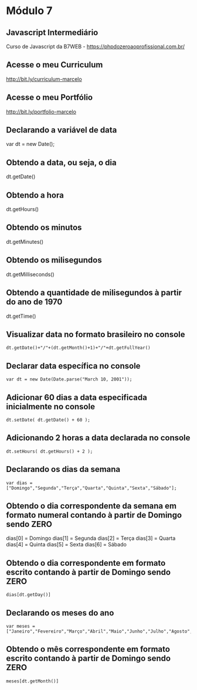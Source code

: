 # Módulo 7

## Javascript Intermediário

Curso de Javascript da B7WEB - https://phpdozeroaoprofissional.com.br/

## Acesse o meu Curriculum

http://bit.ly/curriculum-marcelo

## Acesse o meu Portfólio

http://bit.ly/portfolio-marcelo

## Declarando a variável de data

var dt = new Date();

## Obtendo a data, ou seja, o dia

dt.getDate()

## Obtendo a hora

dt.getHours()

## Obtendo os minutos

dt.getMinutes()

## Obtendo os milisegundos

dt.getMilliseconds()

## Obtendo a quantidade de milisegundos à partir do ano de 1970

dt.getTime()

## Visualizar data no formato brasileiro no console

    dt.getDate()+"/"+(dt.getMonth()+1)+"/"+dt.getFullYear()

## Declarar data específica no console

    var dt = new Date(Date.parse("March 10, 2001"));

## Adicionar 60 dias a data especificada inicialmente no console

    dt.setDate( dt.getDate() + 60 );

## Adicionando 2 horas a data declarada no console

    dt.setHours( dt.getHours() + 2 );

## Declarando os dias da semana

    var dias = ["Domingo","Segunda","Terça","Quarta","Quinta","Sexta","Sábado"];

## Obtendo o dia correspondente da semana em formato numeral contando à partir de Domingo sendo ZERO

dias[0] = Domingo
dias[1] = Segunda
dias[2] = Terça
dias[3] = Quarta
dias[4] = Quinta
dias[5] = Sexta
dias[6] = Sábado

## Obtendo o dia correspondente em formato escrito contando à partir de Domingo sendo ZERO

    dias[dt.getDay()]

## Declarando os meses do ano

    var meses = ["Janeiro","Fevereiro","Março","Abril","Maio","Junho","Julho","Agosto","Setembro","Outubro","Novembro","Dezembro"];

## Obtendo o mês correspondente em formato escrito contando à partir de Domingo sendo ZERO

    meses[dt.getMonth()]
